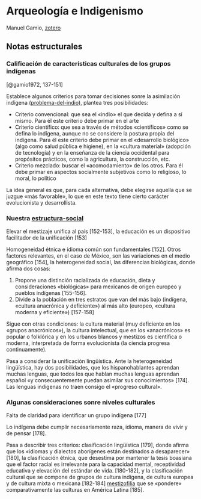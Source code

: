 # Arqueología e Indigenismo

Manuel Gamio, [zotero](zotero://select/items/@gamio1972)

## Notas estructurales

### Calificación de características culturales de los grupos indígenas

[@gamio1972, 137-151]

Establece algunos criterios para tomar decisiones sonre la asimilación indígena ([problema-del-indio](problema-del-indio.md)), plantea tres posibilidades:

* Criterio convencional: que sea el «indio» el que decida y defina a sí mismo. Para él este criterio debe primar en el arte
* Criterio científico: que sea a través de métodos «científicos» como se defina lo indígena, aunque no se considere la postura propia del indígena. Para él este criterio debe primar en el «desarrollo biológico» (algo como salud pública e higiene), en la «cultura material» (adopción de tecnología) y en la enseñanza de la ciencia occidental para propósitos prácticos, como la agricultura, la construcción, etc.
* Criterio mezclado: buscar el «acomodamiento» de los otros. Para él debe primar en aspectos socialmente subjetivos como lo religioso, lo moral, lo político

La idea general es que, para cada alternativa, debe elegirse aquella que se juzgue «más favorable», lo que en este texto tiene cierto carácter evolucionista y desarrollista.

### Nuestra [estructura-social](estructura-social.md)

Elevar el mestizaje unifica al país [152-153], la educación es un dispositivo facilitador de la unificación [153]

Homogeneidad étnica e idioma común son fundamentales [152]. Otros factores relevantes, en el caso de México, son las variaciones en el medio geográfico [154], la heterogeneidad social, las diferencias biológicas, donde afirma dos cosas:

1. Propone una distinción racializada de educación, dieta y consideraciones «biológicas» para mexicanos de origen europeo y pueblos indígenas [155-156].
1. Divide a la población en tres estratos que van del más bajo (indígena, «cultura anacrónica y deficiente») al más alto (europeo, «cultura moderna y eficiente») [157-158]

Sigue con otras condiciones: la cultura material (muy deficiente en los «grupos anacrónicos»), la cultura intelectual, que en los «anacrónicos» es popular o folklórica y en los urbanos blancos y mestizos es científica o moderna, interpretada de forma evolucionista (la ciencia progresa continuamente).

Pasa a considerar la unificación lingüística. Ante la heterogeneidad lingüística, hay dos posibilidades, que los hispanohablantes aprendan muchas lenguas, que todos los que hablan muchas lenguas aprendan español «y consecuentemente puedan asimilar sus conocimientos» [174]. Las lenguas indígenas no traen consigo el «progreso cultural».

### Algunas consideraciones sonre niveles culturales

Falta de claridad para identificar un grupo indígena [177]

Lo indígena debe cumplir necesariamente raza, idioma, manera de vivir y de pensar [178].

Pasa a describir tres criterios: clasificación lingüística [179], donde afirma que los «idiomas y dialectos aborígenes están destinados a desaparecer» [180], la clasificación étnica, que desestima por mantener la tesis boasiana que el factor racial es irrelevante para la capacidad mental, receptividad educativa y elevación del estándar de vida. [180-182], y la clasificación cultural que se compone de grupos de cultura indígena, de cultura europea y de cultura mixta o mexicana [182-184] [mestizofilia](mestizofilia.md) que se «pondere» comparativamente las culturas en América Latina [185].
